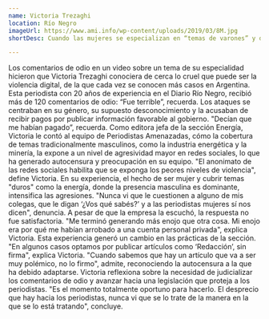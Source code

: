 ```yaml
---
name: Victoria Trezaghi
location: Río Negro
imageUrl: https://www.ami.info/wp-content/uploads/2019/03/8M.jpg
shortDesc: Cuando las mujeres se especializan en “temas de varones” y dejan de firmar las notas

---
```


Los comentarios de odio en un video sobre un tema de su especialidad hicieron que Victoria Trezaghi conociera de cerca lo cruel que puede ser la violencia digital, de la que cada vez se conocen más casos en Argentina. Esta periodista con 20 años de experiencia en el Diario Río Negro, recibió más de 120 comentarios de odio: “Fue terrible”, recuerda.
Los ataques se centraban en su género, su supuesto desconocimiento y la acusaban de recibir pagos por publicar información favorable al gobierno. "Decían que me habían pagado”, recuerda. 
Como editora jefa de la sección Energía, Victoria le contó al equipo de Periodistas Amenazadas, cómo la cobertura de temas tradicionalmente masculinos, como la industria energética y la minería, la expone a un nivel de agresividad mayor en redes sociales, lo que ha generado autocensura y preocupación en su equipo.
"El anonimato de las redes sociales habilita que se exponga los peores niveles de violencia", define Victoria. En su experiencia, el hecho de ser mujer y cubrir temas "duros" como la energía, donde la presencia masculina es dominante, intensifica las agresiones. "Nunca vi que le cuestionen a alguno de mis colegas, que le digan ‘¿Vos qué sabés?’ y a las periodistas mujeres sí nos dicen", denuncia.
A pesar de que la empresa la escuchó, la respuesta no fue satisfactoria. "Me terminó generando más enojo que otra cosa. Mi enojo era  por qué me habían arrobado a una cuenta personal privada", explica Victoria. 
Esta experiencia generó un cambio en las prácticas de la sección. "En algunos casos optamos por publicar artículos como ‘Redacción’, sin firma", explica Victoria. "Cuando sabemos que hay un artículo que va a ser muy polémico, no lo firmo", admite, reconociendo la autocensura a la que ha debido adaptarse.
Victoria reflexiona sobre la necesidad de judicializar los comentarios de odio y avanzar hacia una legislación que proteja a los periodistas. "Es el momento totalmente oportuno para hacerlo. El desprecio que hay hacia los periodistas, nunca vi que se lo trate de la manera en la que se lo está tratando", concluye.


